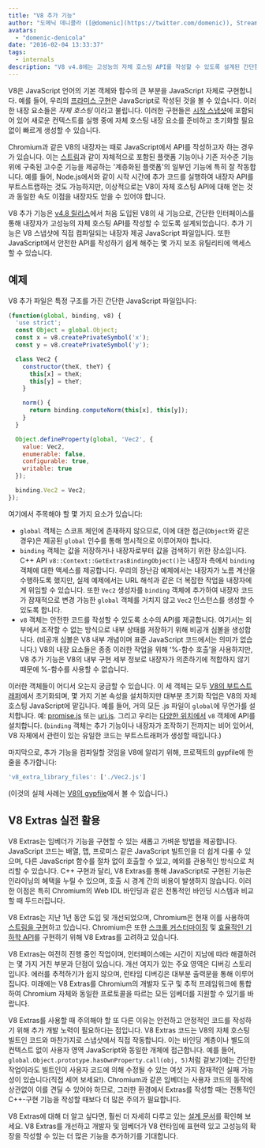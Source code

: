 ```yaml
---
title: "V8 추가 기능"
author: "도메닉 데니콜라 ([@domenic](https://twitter.com/domenic)), Streams 마법사"
avatars: 
  - "domenic-denicola"
date: "2016-02-04 13:33:37"
tags: 
  - internals
description: "V8 v4.8에는 고성능의 자체 호스팅 API를 작성할 수 있도록 설계된 간단한 인터페이스인 “V8 추가 기능”이 포함되어 있습니다."
---
```

V8은 JavaScript 언어의 기본 객체와 함수의 큰 부분을 JavaScript 자체로 구현합니다. 예를 들어, 우리의 [프라미스 구현](https://code.google.com/p/chromium/codesearch#chromium/src/v8/src/js/promise.js)은 JavaScript로 작성된 것을 볼 수 있습니다. 이러한 내장 요소들은 _자체 호스팅_ 이라고 불립니다. 이러한 구현들은 [시작 스냅샷](/blog/custom-startup-snapshots)에 포함되어 있어 새로운 컨텍스트를 실행 중에 자체 호스팅 내장 요소를 준비하고 초기화할 필요 없이 빠르게 생성할 수 있습니다.

<!--truncate-->
Chromium과 같은 V8의 내장자는 때로 JavaScript에서 API를 작성하고자 하는 경우가 있습니다. 이는 [스트림](https://streams.spec.whatwg.org/)과 같이 자체적으로 포함된 플랫폼 기능이나 기존 저수준 기능 위에 구축된 고수준 기능을 제공하는 '계층화된 플랫폼'의 일부인 기능에 특히 잘 작동합니다. 예를 들어, Node.js에서와 같이 시작 시간에 추가 코드를 실행하여 내장자 API를 부트스트랩하는 것도 가능하지만, 이상적으로는 V8이 자체 호스팅 API에 대해 얻는 것과 동일한 속도 이점을 내장자도 얻을 수 있어야 합니다.

V8 추가 기능은 [v4.8 릴리스](/blog/v8-release-48)에서 처음 도입된 V8의 새 기능으로, 간단한 인터페이스를 통해 내장자가 고성능의 자체 호스팅 API를 작성할 수 있도록 설계되었습니다. 추가 기능은 V8 스냅샷에 직접 컴파일되는 내장자 제공 JavaScript 파일입니다. 또한 JavaScript에서 안전한 API를 작성하기 쉽게 해주는 몇 가지 보조 유틸리티에 액세스할 수 있습니다.

## 예제

V8 추가 파일은 특정 구조를 가진 간단한 JavaScript 파일입니다:

```js
(function(global, binding, v8) {
  'use strict';
  const Object = global.Object;
  const x = v8.createPrivateSymbol('x');
  const y = v8.createPrivateSymbol('y');

  class Vec2 {
    constructor(theX, theY) {
      this[x] = theX;
      this[y] = theY;
    }

    norm() {
      return binding.computeNorm(this[x], this[y]);
    }
  }

  Object.defineProperty(global, 'Vec2', {
    value: Vec2,
    enumerable: false,
    configurable: true,
    writable: true
  });

  binding.Vec2 = Vec2;
});
```

여기에서 주목해야 할 몇 가지 요소가 있습니다:

- `global` 객체는 스코프 체인에 존재하지 않으므로, 이에 대한 접근(`Object`와 같은 경우)은 제공된 `global` 인수를 통해 명시적으로 이루어져야 합니다.
- `binding` 객체는 값을 저장하거나 내장자로부터 값을 검색하기 위한 장소입니다. C++ API `v8::Context::GetExtrasBindingObject()`는 내장자 측에서 `binding` 객체에 대한 액세스를 제공합니다. 우리의 장난감 예제에서는 내장자가 노름 계산을 수행하도록 했지만, 실제 예제에서는 URL 해석과 같은 더 복잡한 작업을 내장자에게 위임할 수 있습니다. 또한 `Vec2` 생성자를 `binding` 객체에 추가하여 내장자 코드가 잠재적으로 변경 가능한 `global` 객체를 거치지 않고 `Vec2` 인스턴스를 생성할 수 있도록 합니다.
- `v8` 객체는 안전한 코드를 작성할 수 있도록 소수의 API를 제공합니다. 여기서는 외부에서 조작할 수 없는 방식으로 내부 상태를 저장하기 위해 비공개 심볼을 생성합니다. (비공개 심볼은 V8 내부 개념이며 표준 JavaScript 코드에서는 의미가 없습니다.) V8의 내장 요소들은 종종 이러한 작업을 위해 ʻ%-함수 호출ʼ을 사용하지만, V8 추가 기능은 V8의 내부 구현 세부 정보로 내장자가 의존하기에 적합하지 않기 때문에 %-함수를 사용할 수 없습니다.

이러한 객체들이 어디서 오는지 궁금할 수 있습니다. 이 세 객체는 모두 [V8의 부트스트래퍼](https://code.google.com/p/chromium/codesearch#chromium/src/v8/src/bootstrapper.cc)에서 초기화되며, 몇 가지 기본 속성을 설치하지만 대부분 초기화 작업은 V8의 자체 호스팅 JavaScript에 맡깁니다. 예를 들어, 거의 모든 .js 파일이 `global`에 무언가를 설치합니다. 예: [promise.js](https://code.google.com/p/chromium/codesearch#chromium/src/v8/src/js/promise.js&sq=package:chromium&l=439) 또는 [uri.js](https://code.google.com/p/chromium/codesearch#chromium/src/v8/src/js/uri.js&sq=package:chromium&l=371). 그리고 우리는 [다양한 위치에서](https://code.google.com/p/chromium/codesearch#search/&q=extrasUtils&sq=package:chromium&type=cs) `v8` 객체에 API를 설치합니다. (`binding` 객체는 추가 기능이나 내장자가 조작하기 전까지는 비어 있어서, V8 자체에서 관련이 있는 유일한 코드는 부트스트래퍼가 생성할 때입니다.)

마지막으로, 추가 기능을 컴파일할 것임을 V8에 알리기 위해, 프로젝트의 gypfile에 한 줄을 추가합니다:

```js
'v8_extra_library_files': ['./Vec2.js']
```

(이것의 실제 사례는 [V8의 gypfile](https://code.google.com/p/chromium/codesearch#chromium/src/v8/build/standalone.gypi&sq=package:chromium&type=cs&l=170)에서 볼 수 있습니다.)

## V8 Extras 실전 활용

V8 Extras는 임베더가 기능을 구현할 수 있는 새롭고 가벼운 방법을 제공합니다. JavaScript 코드는 배열, 맵, 프로미스 같은 JavaScript 빌트인을 더 쉽게 다룰 수 있으며, 다른 JavaScript 함수를 절차 없이 호출할 수 있고, 예외를 관용적인 방식으로 처리할 수 있습니다. C++ 구현과 달리, V8 Extras를 통해 JavaScript로 구현된 기능은 인라이닝의 혜택을 누릴 수 있으며, 호출 시 경계 간의 비용이 발생하지 않습니다. 이러한 이점은 특히 Chromium의 Web IDL 바인딩과 같은 전통적인 바인딩 시스템과 비교할 때 두드러집니다.

V8 Extras는 지난 1년 동안 도입 및 개선되었으며, Chromium은 현재 이를 사용하여 [스트림을 구현](https://code.google.com/p/chromium/codesearch#chromium/src/third_party/WebKit/Source/core/streams/ReadableStream.js)하고 있습니다. Chromium은 또한 [스크롤 커스터마이징](https://codereview.chromium.org/1333323003) 및 [효율적인 기하학 API](https://groups.google.com/a/chromium.org/d/msg/blink-dev/V_bJNtOg0oM/VKbbYs-aAgAJ)를 구현하기 위해 V8 Extras를 고려하고 있습니다.

V8 Extras는 여전히 진행 중인 작업이며, 인터페이스에는 시간이 지남에 따라 해결하려는 몇 가지 거친 부분과 단점이 있습니다. 개선 여지가 있는 주요 영역은 디버깅 스토리입니다. 에러를 추적하기가 쉽지 않으며, 런타임 디버깅은 대부분 출력문을 통해 이루어집니다. 미래에는 V8 Extras를 Chromium의 개발자 도구 및 추적 프레임워크에 통합하여 Chromium 자체와 동일한 프로토콜을 따르는 모든 임베더를 지원할 수 있기를 바랍니다.

V8 Extras를 사용할 때 주의해야 할 또 다른 이유는 안전하고 안정적인 코드를 작성하기 위해 추가 개발 노력이 필요하다는 점입니다. V8 Extras 코드는 V8의 자체 호스팅 빌트인 코드와 마찬가지로 스냅샷에서 직접 작동합니다. 이는 바인딩 계층이나 별도의 컨텍스트 없이 사용자 영역 JavaScript와 동일한 개체에 접근합니다. 예를 들어, `global.Object.prototype.hasOwnProperty.call(obj, 5)`처럼 겉보기에는 간단한 작업이라도 빌트인이 사용자 코드에 의해 수정될 수 있는 여섯 가지 잠재적인 실패 가능성이 있습니다(직접 세어 보세요!). Chromium과 같은 임베더는 사용자 코드의 동작에 상관없이 이를 견딜 수 있어야 하므로, 그러한 환경에서 Extras를 작성할 때는 전통적인 C++-구현 기능을 작성할 때보다 더 많은 주의가 필요합니다.

V8 Extras에 대해 더 알고 싶다면, 훨씬 더 자세히 다루고 있는 [설계 문서](https://docs.google.com/document/d/1AT5-T0aHGp7Lt29vPWFr2-qG8r3l9CByyvKwEuA8Ec0/edit#heading=h.32abkvzeioyz)를 확인해 보세요. V8 Extras를 개선하고 개발자 및 임베더가 V8 런타임에 표현력 있고 고성능의 확장을 작성할 수 있는 더 많은 기능을 추가하기를 기대합니다.
